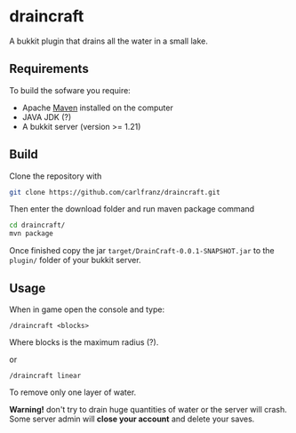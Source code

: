 # draincraft

A bukkit plugin that drains all the water in a small lake.

## Requirements

To build the sofware you require:

- Apache [Maven](https://maven.apache.org/download.cgi) installed on the computer 
- JAVA JDK (?)
- A bukkit server (version >= 1.21)


## Build


Clone the repository with 
```bash
git clone https://github.com/carlfranz/draincraft.git
```

Then enter the download folder and run maven package command

```bash
cd draincraft/
mvn package
```

Once finished copy the jar `target/DrainCraft-0.0.1-SNAPSHOT.jar` to the `plugin/` folder of your bukkit server.

## Usage

When in game open the console and type:

```
/draincraft <blocks>
```
Where blocks is the maximum radius (?). 

or

```
/draincraft linear
```

To remove only one layer of water.

**Warning!** don't try to drain huge quantities of water or the server will crash. Some server admin will **close your account** and delete your saves. 